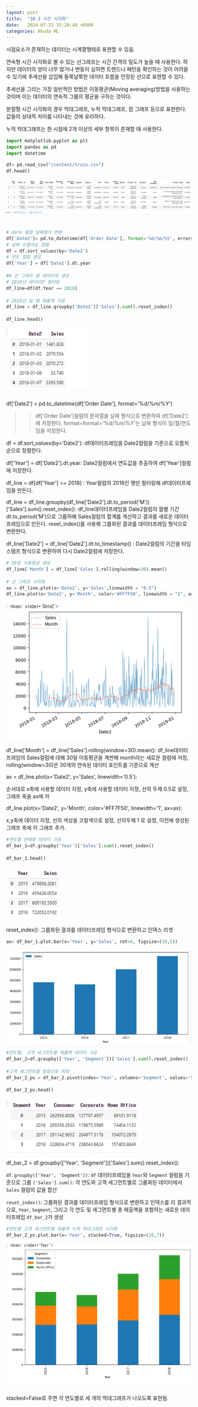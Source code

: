 ```yaml
---
layout: post
title:  "10.3 시간 시각화"
date:   2024-07-21 15:28:48 +0900
categories: Khuda ML
---
```

시점요소가 존재하는 데이터는 시계열형태로 표현할 수 있음. 

연속형 시간 시각화로 볼 수 있는 선그래프는 시간 간격의 밀도가 높을 때 사용한다. 하지만 데이터의 양이 너무 많거나 변동이 심하면 트렌드나 패턴을 확인하는 것이 어려울 수 있기에 추세선을 삽입해 들쭉날쭉한 데이터 흐름을 안정된 선으로 표현할 수 있다. 

추세선을 그리는 가장 일반적인 방법은 이동평균(Moving averaging)방법을 사용하는 것이며 이는 데이터의 연속적 그룹의 평균을 구하는 것이다. 

분절형 시간 시각화의 경우 막대그래프, 누적 막대그래프, 점 그래프 등으로 표현한다. 값들의 상대적 차이를 나타내는 것에 유리하다. 

누적 막대그래프는 한 시점에 2개 이상의 세부 항목이 존재할 때 사용한다. 

```python
import matplotlib.pyplot as plt
import pandas as pd
import datetime
```

```python
df= pd.read_csv("/content/train.csv")
df.head()
```

![Untitled](/assets/HW1/a1.png)

```python

# date 컬럼 날짜형식 변환
df['Date2']= pd.to_datetime(df['Order Date'], format='%d/%m/%Y', errors='coerce', dayfirst=True)
# 날짜 오름차순 정렬
df = df.sort_values(by='Date2')
# 연도 컬럼 생성
df['Year'] = df['Date2'].dt.year

## 선 그래프 용 데이터셋 생성
# 2018년 데이터만 필터링
df_line=df[df.Year == 2018]

# 2018년 일 별 매출액 가공
df_line = df_line.groupby('Date2')['Sales'].sum().reset_index()

df_line.head()
```

![Untitled](/assets/HW1/a2.png)

df['Date2'] = pd.to_datetime(df['Order Date'], format='%d/%m/%Y')

>> df['Order Date']컬럼의 문자열을 날짜 형식으로 변환하여 df[’Date2’]에 저장한다. format=format='%d/%m/%Y’는 날짜 형식이 일/월/연도 임을 지정한다.

df = df.sort_values(by='Date2'):  df데이터프레임을 Date2컬럼을 기준으로 오름차순으로 정렬한다.

df['Year'] = df['Date2'].dt.year: Date2컬럼에서 연도값을 추출하여 df[’Year’]컬럼에 저장한다. 

df_line = df[df['Year'] == 2018] :  Year컬럼의 2018인 행만 필터링해 df데이터프레임을 만든다. 

df_line = df_line.groupby(df_line['Date2'].dt.to_period('M'))['Sales'].sum().reset_index(): df_line데이터프레임을 Date2컬럼의 월별 기간 dt.to_period(’M’)으로 그룹하해 Sales컬럼의 합계를 계산하고 결과를 새로운 데이터프레임으로 만든다. reset_index()를 사용해 그룹화된 결과를 데이터프레임 형식으로 변환한다. 

df_line['Date2'] = df_line['Date2'].dt.to_timestamp() : Date2컬럼의 기간을 타임스탬프 형식으로 변환하여 다시 Date2컬럼에 저장한다. 

```python
# 30일 이동평균 생성
df_line['Month'] = df_line['Sales'].rolling(window=30).mean()

# 선 그래프 시각화
ax = df_line.plot(x='Date2', y='Sales',linewidth = "0.5")
df_line.plot(x='Date2', y='Month', color='#FF7F50', linewidth = "1", ax=ax)
```

![Untitled](/assets/HW1/a3.png)

df_line['Month'] = df_line['Sales'].rolling(window=30).mean(): df_line데이터프레임의 Sales컬럼에 대해 30일 이동평균을 계싼해 month라는 새로운 컬럼에 저장, rolling(window=30)은 30개의 연속된 데이터 포인트를 기준으로 계산

ax = df_line.plot(x='Date2', y='Sales', linewidth='0.5'): 

순서대로 x축에 사용할 데이터 지정, y축에 사용할 데이터 지정, 선의 두께 0.5로 설정, 그래프 축을 ax에 저

df_line.plot(x='Date2', y='Month', color='#FF7F50', linewidth='1', ax=ax):

x,y축에 데이터 지정, 선의 색상을 코랄색으로 설정, 선의두께 1 로 설정, 이전에 생성된 그래프 축에 이 그래프 추가.

```python
#연도별 판매량 데이터 가공
df_bar_1=df.groupby('Year')['Sales'].sum().reset_index()

df_bar_1.head()
```

![Untitled](/assets/HW1/a4.png)

reset_index(): 그룹화된 결과를 데이터프레임 형식으로 변환하고 인덱스 리셋

```python
ax= df_bar_1.plot.bar(x='Year', y='Sales', rot=0, figsize=(10,5))
```

![Untitled](/assets/HW1/a5.png)

```python
#연도별, 고객 세그먼트별 매출액 데이터 가공
df_bar_2=df.groupby(['Year', 'Segment'])['Sales'].sum().reset_index()

#고객 세그먼트를 칼럼으로 피벗
df_bar_2_pv = df_bar_2.pivot(index='Year', columns='Segment', values='Sales').reset_index()

df_bar_2_pv.head()
```

![Untitled](/assets/HW1/a6.png)

df_bar_2 = df.groupby(['Year', 'Segment'])['Sales'].sum().reset_index():

`df.groupby(['Year', 'Segment'])`: `df` 데이터프레임을 `Year`와 `Segment` 컬럼을 기준으로 그룹
`['Sales'].sum()`: 각 연도와 고객 세그먼트별로 그룹화된 데이터에서 `Sales` 컬럼의 값을 합산

`reset_index()`: 그룹화된 결과를 데이터프레임 형식으로 변환하고 인덱스를 리
결과적으로, `Year`, `Segment`, 그리고 각 연도 및 세그먼트별 총 매출액을 포함하는 새로운 데이터프레임 `df_bar_2`가 생성

```python
#연도별 고객 세그먼트별 매출액 누적 막대그래프 시각화
df_bar_2_pv.plot.bar(x='Year', stacked=True, figsize=(10,7))
```

![Untitled](/assets/HW1/a7.png)

stacked=False로 주면 각 연도별로 세 개의 막대그래프가 나오도록 표현됨.
